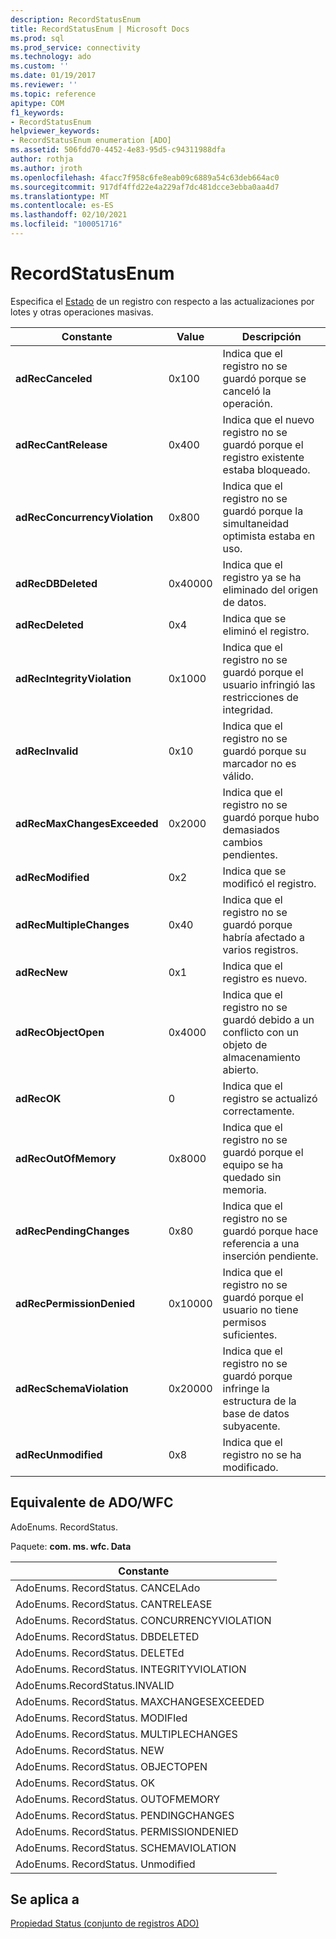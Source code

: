 ```yaml
---
description: RecordStatusEnum
title: RecordStatusEnum | Microsoft Docs
ms.prod: sql
ms.prod_service: connectivity
ms.technology: ado
ms.custom: ''
ms.date: 01/19/2017
ms.reviewer: ''
ms.topic: reference
apitype: COM
f1_keywords:
- RecordStatusEnum
helpviewer_keywords:
- RecordStatusEnum enumeration [ADO]
ms.assetid: 506fdd70-4452-4e83-95d5-c94311988dfa
author: rothja
ms.author: jroth
ms.openlocfilehash: 4facc7f958c6fe8eab09c6889a54c63deb664ac0
ms.sourcegitcommit: 917df4ffd22e4a229af7dc481dcce3ebba0aa4d7
ms.translationtype: MT
ms.contentlocale: es-ES
ms.lasthandoff: 02/10/2021
ms.locfileid: "100051716"
---
```

# <a name="recordstatusenum"></a>RecordStatusEnum
Especifica el [Estado](./status-property-ado-recordset.md) de un registro con respecto a las actualizaciones por lotes y otras operaciones masivas.  
  
|Constante|Value|Descripción|  
|--------------|-----------|-----------------|  
|**adRecCanceled**|0x100|Indica que el registro no se guardó porque se canceló la operación.|  
|**adRecCantRelease**|0x400|Indica que el nuevo registro no se guardó porque el registro existente estaba bloqueado.|  
|**adRecConcurrencyViolation**|0x800|Indica que el registro no se guardó porque la simultaneidad optimista estaba en uso.|  
|**adRecDBDeleted**|0x40000|Indica que el registro ya se ha eliminado del origen de datos.|  
|**adRecDeleted**|0x4|Indica que se eliminó el registro.|  
|**adRecIntegrityViolation**|0x1000|Indica que el registro no se guardó porque el usuario infringió las restricciones de integridad.|  
|**adRecInvalid**|0x10|Indica que el registro no se guardó porque su marcador no es válido.|  
|**adRecMaxChangesExceeded**|0x2000|Indica que el registro no se guardó porque hubo demasiados cambios pendientes.|  
|**adRecModified**|0x2|Indica que se modificó el registro.|  
|**adRecMultipleChanges**|0x40|Indica que el registro no se guardó porque habría afectado a varios registros.|  
|**adRecNew**|0x1|Indica que el registro es nuevo.|  
|**adRecObjectOpen**|0x4000|Indica que el registro no se guardó debido a un conflicto con un objeto de almacenamiento abierto.|  
|**adRecOK**|0|Indica que el registro se actualizó correctamente.|  
|**adRecOutOfMemory**|0x8000|Indica que el registro no se guardó porque el equipo se ha quedado sin memoria.|  
|**adRecPendingChanges**|0x80|Indica que el registro no se guardó porque hace referencia a una inserción pendiente.|  
|**adRecPermissionDenied**|0x10000|Indica que el registro no se guardó porque el usuario no tiene permisos suficientes.|  
|**adRecSchemaViolation**|0x20000|Indica que el registro no se guardó porque infringe la estructura de la base de datos subyacente.|  
|**adRecUnmodified**|0x8|Indica que el registro no se ha modificado.|  
  
## <a name="adowfc-equivalent"></a>Equivalente de ADO/WFC  
 AdoEnums. RecordStatus.  
  
 Paquete: **com. ms. wfc. Data**  
  
|Constante|  
|--------------|  
|AdoEnums. RecordStatus. CANCELAdo|  
|AdoEnums. RecordStatus. CANTRELEASE|  
|AdoEnums. RecordStatus. CONCURRENCYVIOLATION|  
|AdoEnums. RecordStatus. DBDELETED|  
|AdoEnums. RecordStatus. DELETEd|  
|AdoEnums. RecordStatus. INTEGRITYVIOLATION|  
|AdoEnums.RecordStatus.INVALID|  
|AdoEnums. RecordStatus. MAXCHANGESEXCEEDED|  
|AdoEnums. RecordStatus. MODIFIed|  
|AdoEnums. RecordStatus. MULTIPLECHANGES|  
|AdoEnums. RecordStatus. NEW|  
|AdoEnums. RecordStatus. OBJECTOPEN|  
|AdoEnums. RecordStatus. OK|  
|AdoEnums. RecordStatus. OUTOFMEMORY|  
|AdoEnums. RecordStatus. PENDINGCHANGES|  
|AdoEnums. RecordStatus. PERMISSIONDENIED|  
|AdoEnums. RecordStatus. SCHEMAVIOLATION|  
|AdoEnums. RecordStatus. Unmodified|  
  
## <a name="applies-to"></a>Se aplica a  
 [Propiedad Status (conjunto de registros ADO)](./status-property-ado-recordset.md)